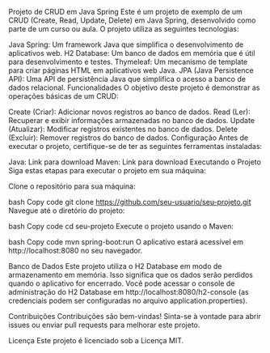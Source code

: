 Projeto de CRUD em Java Spring
Este é um projeto de exemplo de um CRUD (Create, Read, Update, Delete) em Java Spring, desenvolvido como parte de um curso ou aula. O projeto utiliza as seguintes tecnologias:

Java Spring: Um framework Java que simplifica o desenvolvimento de aplicativos web.
H2 Database: Um banco de dados em memória que é útil para desenvolvimento e testes.
Thymeleaf: Um mecanismo de template para criar páginas HTML em aplicativos web Java.
JPA (Java Persistence API): Uma API de persistência Java que simplifica o acesso a banco de dados relacional.
Funcionalidades
O objetivo deste projeto é demonstrar as operações básicas de um CRUD:

Create (Criar): Adicionar novos registros ao banco de dados.
Read (Ler): Recuperar e exibir informações armazenadas no banco de dados.
Update (Atualizar): Modificar registros existentes no banco de dados.
Delete (Excluir): Remover registros do banco de dados.
Configuração
Antes de executar o projeto, certifique-se de ter as seguintes ferramentas instaladas:

Java: Link para download
Maven: Link para download
Executando o Projeto
Siga estas etapas para executar o projeto em sua máquina:

Clone o repositório para sua máquina:

bash
Copy code
git clone https://github.com/seu-usuario/seu-projeto.git
Navegue até o diretório do projeto:

bash
Copy code
cd seu-projeto
Execute o projeto usando o Maven:

bash
Copy code
mvn spring-boot:run
O aplicativo estará acessível em http://localhost:8080 no seu navegador.

Banco de Dados
Este projeto utiliza o H2 Database em modo de armazenamento em memória. Isso significa que os dados serão perdidos quando o aplicativo for encerrado. Você pode acessar o console de administração do H2 Database em http://localhost:8080/h2-console (as credenciais podem ser configuradas no arquivo application.properties).

Contribuições
Contribuições são bem-vindas! Sinta-se à vontade para abrir issues ou enviar pull requests para melhorar este projeto.

Licença
Este projeto é licenciado sob a Licença MIT.
